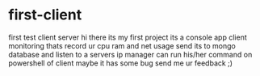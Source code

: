 # first-client
first test client server
hi there 
its my first project its a console app client monitoring thats record ur cpu ram and net usage
send its to mongo database and listen to a servers ip manager can run his/her command on powershell
of client maybe it has some bug send me ur feedback ;)

